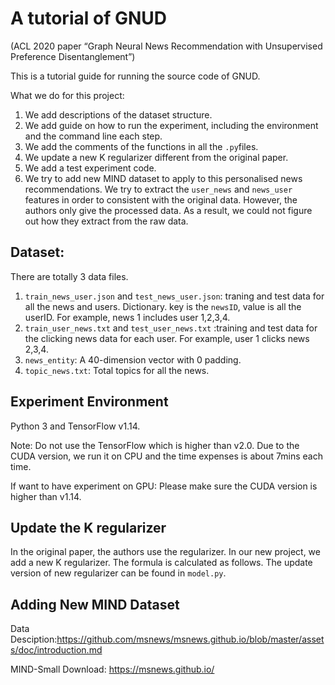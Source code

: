 # A tutorial of GNUD 
(ACL 2020 paper “Graph Neural News Recommendation with Unsupervised Preference Disentanglement”)

This is a tutorial guide for running the source code of GNUD. 

What we do for this project:
1. We add descriptions of the dataset structure.
2. We add guide on how to run the experiment, including the environment and the command line each step.
3. We add the comments of the functions in all the ``.py``files.
4. We update a new K regularizer different from the original paper. 
5. We add a test experiment code. 
6. We try to add new MIND dataset to apply to this personalised news recommendations. We try to extract the ``user_news`` and ``news_user`` features in order to consistent with the original data. However, the authors only give the processed data. As a result, we could not figure out how they extract from the raw data.

## Dataset:
There are totally 3 data files. 

1. ``train_news_user.json``  and ``test_news_user.json``: traning and test data for all the news and users. Dictionary. key is the ``newsID``, value is all the userID. For example, news 1 includes user 1,2,3,4.
2. ``train_user_news.txt`` and ``test_user_news.txt`` :training and test data for the clicking news data for each user. For example, user 1 clicks news 2,3,4.
3. ``news_entity``: A 40-dimension vector with 0 padding.
4. ``topic_news.txt``: Total topics for all the news. 


## Experiment Environment
Python 3 and TensorFlow v1.14.

Note: Do not use the TensorFlow which is higher than v2.0. 
Due to the CUDA version, we run it on CPU and the time expenses is about 7mins each time.

If want to have experiment on GPU: Please make sure the CUDA version is higher than v1.14.


## Update the K regularizer
In the original paper, the authors use the regularizer. In our new project, we add a new K regularizer. The formula is calculated as follows. The update version of new regularizer can be found in ``model.py``.





## Adding New MIND Dataset
Data Desciption:https://github.com/msnews/msnews.github.io/blob/master/assets/doc/introduction.md 

MIND-Small Download: https://msnews.github.io/
